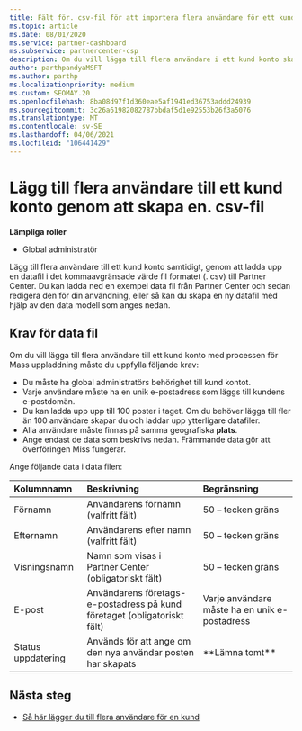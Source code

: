 ```yaml
---
title: Fält för. csv-fil för att importera flera användare för ett kund konto
ms.topic: article
ms.date: 08/01/2020
ms.service: partner-dashboard
ms.subservice: partnercenter-csp
description: Om du vill lägga till flera användare i ett kund konto skapar du en fil med kommaavgränsade värden (. csv) med lämpliga fält.
author: parthpandyaMSFT
ms.author: parthp
ms.localizationpriority: medium
ms.custom: SEOMAY.20
ms.openlocfilehash: 8ba08d97f1d360eae5af1941ed36753addd24939
ms.sourcegitcommit: 3c26a61982082787bbdaf5d1e92553b26f3a5076
ms.translationtype: MT
ms.contentlocale: sv-SE
ms.lasthandoff: 04/06/2021
ms.locfileid: "106441429"
---
```

# <a name="add-multiple-users-to-a-customer-account-by-creating-a-csv-file"></a>Lägg till flera användare till ett kund konto genom att skapa en. csv-fil

**Lämpliga roller**

- Global administratör

Lägg till flera användare till ett kund konto samtidigt, genom att ladda upp en datafil i det kommaavgränsade värde fil formatet (. csv) till Partner Center. Du kan ladda ned en exempel data fil från Partner Center och sedan redigera den för din användning, eller så kan du skapa en ny datafil med hjälp av den data modell som anges nedan.

## <a name="data-file-requirements"></a><a href="" id="creatingtheimportcsvfile"></a>Krav för data fil

Om du vill lägga till flera användare till ett kund konto med processen för Mass uppladdning måste du uppfylla följande krav:

- Du måste ha global administratörs behörighet till kund kontot.
- Varje användare måste ha en unik e-postadress som läggs till kundens e-postdomän.
- Du kan ladda upp upp till 100 poster i taget. Om du behöver lägga till fler än 100 användare skapar du och laddar upp ytterligare datafiler.
- Alla användare måste finnas på samma geografiska **plats**.
- Ange endast de data som beskrivs nedan. Främmande data gör att överföringen Miss fungerar.

Ange följande data i data filen:

| **Kolumnnamn** | **Beskrivning**  | **Begränsning**  |
|:-------- |:------  |:----- |
| Förnamn  | Användarens förnamn (valfritt fält)  | 50 – tecken gräns  |
| Efternamn  | Användarens efter namn (valfritt fält)  | 50 – tecken gräns  |
| Visningsnamn    | Namn som visas i Partner Center (obligatoriskt fält)                            | 50 – tecken gräns                         |
| E-post   | Användarens företags-e-postadress på kund företaget (obligatoriskt fält)           | Varje användare måste ha en unik e-postadress |
| Status uppdatering   | Används för att ange om den nya användar posten har skapats | \*\*Lämna tomt\*\*                        |

## <a name="next-steps"></a>Nästa steg

- [Så här lägger du till flera användare för en kund](adding-multiple-users-to-a-customer-account.md)